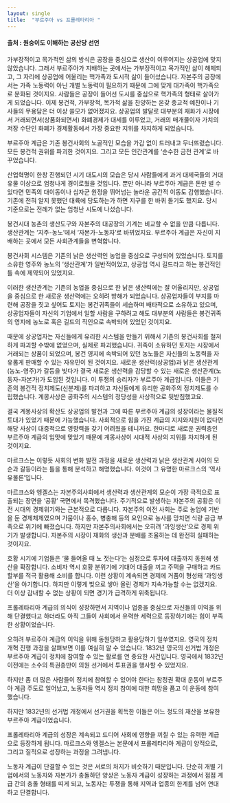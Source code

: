 ```yaml
---
layout: single
title:  "부르주아 vs 프롤레타리아 "
---
```



#### 출처 : 원숭이도 이해하는 공산당 선언





가부장적이고 목가적인 삶의 방식은 공장을 중심으로 생산이 이루어지는 상공업에 맞지 않았습니다. 
그래서 부르주아가 지배하는 곳에서는 가부장적이고 목가적인 삶이 해체되고, 그 자리에 상공업에 어울리는 핵가족과 도시적 삶이 들어섰습니다. 
자본주의 공장에서는 가족 노동력이 아닌 개별 노동력이 필요하기 때문에 그에 맞게 대가족이 핵가족으로 분화된 것이지요. 
사람들은 공장이 들어선 도시를 중심으로 핵가족의 형태로 살아가게 되었습니다. 
이제 봉건적, 가부장적, 목가적 삶을 찬양하는 온갖 종교적 예찬이나 기사들의 무용담은 더 이상 쓸모가 없어졌지요. 
상공업의 발달로 대부분의 재화가 시장에서 거래되면서(상품화되면서) 화폐경제가 대세를 이루었고, 
거래의 매개물이자 가치의 저장 수단인 화폐가 경제활동에서 가장 중요한 지위를 차지하게 되었습니다.

부르주아 계급은 기존 봉건사회의 노골적인 모습을 가감 없이 드러내고 무너뜨렸습니다. 모든 봉건적 권위를 파괴한 것이지요. 
그리고 모든 인간관계를 ‘순수한 금전 관계’로 바꾸었습니다.

산업혁명이 한창 진행되던 시기 대도시의 모습은 당시 사람들에게 과거 대제국들의 거대 유물 이상으로 엄청나게 경이로웠을 것입니다. 
뿐만 아니라 부르주아 계급은 돈만 벌 수 있다면 민족의 대이동이나 십자군 원정을 뛰어넘는 놀라운 공간적 이동도 감행했습니다. 
기존에 전혀 알지 못했던 대륙에 당도하는가 하면 지구를 한 바퀴 돌기도 했지요. 당시 기준으로는 전례가 없는 엄청난 시도에 나섰습니다.

봉건시대 농촌의 생산도구와 자본주의 대공장의 기계는 비교할 수 없을 만큼 다릅니다. 
생산관계는 ‘지주-농노’에서 ‘자본가-노동자’로 바뀌었지요. 부르주아 계급은 자신이 지배하는 곳에서 모든 사회관계들을 변혁합니다.


봉건사회 시스템은 기존의 낡은 생산력인 농업을 중심으로 구성되어 있었습니다. 
토지를 소유한 영주와 농노의 ‘생산관계’가 일반적이었고, 상공업 역시 길드라고 하는 봉건적인 틀 속에 제약되어 있었지요. 

이러한 생산관계는 기존의 농업을 중심으로 한 낡은 생산력에는 잘 어울리지만, 상공업을 중심으로 한 새로운 생산력에는 오히려 방해가 되었습니다. 
상공업자들이 부지를 마련해 공장을 짓고 싶어도 토지는 봉건귀족들이 세습하며 배타적으로 소유하고 있으며, 
상공업자들이 자신의 기업에서 일할 사람을 구하려고 해도 대부분의 사람들은 봉건귀족의 영지에 농노로 혹은 길드의 직인으로 속박되어 있었던 것이지요.

때문에 상공업자는 자신들에게 유리한 시스템을 만들기 위해서 기존의 봉건사회를 철저하게 파괴할 수밖에 없었으며, 실제로 파괴했습니다. 
귀족이 소유하던 토지는 시장에서 거래되는 상품이 되었으며, 봉건 영지에 속박되어 있던 농노들은 자신들의 노동력을 자유롭게 판매할 수 있는 자유민이 된 것이지요. 
새로운 생산력(상공업)과 낡은 생산관계(농노-영주)가 갈등을 빚다가 결국 새로운 생산력을 감당할 수 있는 새로운 생산관계(노동자-자본가)가 도입된 것입니다. 
이 투쟁의 승리자가 부르주아 계급입니다. 
이들은 기존의 봉건적 정치제도(신분제)를 파괴하고 자신들에게 유리한 공화주의 정치제도를 수립했습니다. 
계몽사상은 공화주의 시스템의 정당성을 사상적으로 뒷받침했고요. 

결국 계몽사상의 확산도 상공업의 발전과 그에 따른 부르주아 계급의 성장이라는 물질적 토대가 있었기 때문에 가능했습니다. 
사회적으로 힘을 가진 계급의 지지와지원이 없다면 해당 사상이 대중적으로 영향력을 갖기 어려웠을 테니까요. 한마디로 새로운 권력층인 부르주아 계급의 입맛에 맞았기 때문에 계몽사상이 시대적 사상의 지위를 차지하게 된 것이지요.

마르크스는 이렇듯 사회의 변화 발전 과정을 새로운 생산력과 낡은 생산관계 사이의 모순과 갈등이라는 틀을 통해 분석하고 해명했습니다. 
이것이 그 유명한 마르크스의 ‘역사 유물론’입니다.

마르크스와 엥겔스는 자본주의사회에서 생산력과 생산관계의 모순이 가장 극적으로 표출되는 장면을 ‘공황’ 국면에서 목격했습니다. 
주기적으로 발생하는 자본주의 공황은 이전 시대의 경제위기와는 근본적으로 다릅니다. 
자본주의 이전 사회는 주로 농업에 기반을 둔 경제체제였으며 가뭄이나 홍수, 병충해 등의 요인으로 농사를 망치면 식량 공급 부족으로 위기에 빠졌습니다. 
하지만 자본주의사회에서는 오히려 ‘과잉생산’으로 경제 위기가 발생합니다. 자본주의 시장이 재화의 생산과 분배를 조율하는 데 완전히 실패하는 것이지요.

호황 시기에 기업들은 ‘물 들어올 때 노 젓는다’는 심정으로 투자에 대출까지 동원해 생산을 확장합니다. 
소비자 역시 호황 분위기에 기대어 대출을 끼고 주택을 구매하고 카드 할부를 적극 활용해 소비를 합니다. 
이런 상황이 계속되면 경제에 거품이 형성돼 ‘과잉생산’을 야기합니다. 하지만 이렇게 빚으로 쌓아 올린 경제가 지속가능할 수는 없겠지요. 
더 이상 감내할 수 없는 상황이 되면 경기가 급격하게 위축됩니다.


프롤레타리아 계급의 의식이 성장하면서 지역이나 업종을 중심으로 자신들의 이익을 위해 단결했다고 하더라도 
아직 그들이 사회에서 유력한 세력으로 등장하기에는 힘이 부족한 상황이었습니다. 

오히려 부르주아 계급의 이익을 위해 동원당하고 활용당하기 일쑤였지요. 영국의 정치 개혁 진행 과정을 살펴보면 이를 여실히 알 수 있습니다. 
1832년 영국의 선거법 개정은 부르주아 계급이 정치에 참여할 수 있는 활로를 연 중요한 사건입니다. 
영국에서 1832년 이전에는 소수의 특권층만이 의원 선거에서 투표권을 행사할 수 있었지요. 

하지만 좀 더 많은 사람들이 정치에 참여할 수 있어야 한다는 참정권 확대 운동이 부르주아 계급 주도로 일어났고, 
노동자들 역시 정치 참여에 대한 희망을 품고 이 운동에 참여했습니다. 

하지만 1832년의 선거법 개정에서 선거권을 획득한 이들은 어느 정도의 재산을 보유한 부르주아 계급이었습니다.


프롤레타리아 계급의 성장은 계속되고 드디어 사회에 영향을 끼칠 수 있는 유력한 계급으로 등장하게 됩니다. 
마르크스와 엥겔스는 본문에서 프롤레타리아 계급이 양적으로, 그리고 질적으로 성장하는 과정을 그려냅니다. 

노동자 계급이 단결할 수 있는 것은 서로의 처지가 비슷하기 때문입니다. 
단순히 개별 기업에서의 노동자와 자본가가 충돌하던 양상은 노동자 계급이 성장하는 과정에서 점점 계급 간의 충돌 형태를 띠게 되고, 
노동자는 투쟁을 통해 지역과 업종의 한계를 넘어 연대하고 단결합니다.












